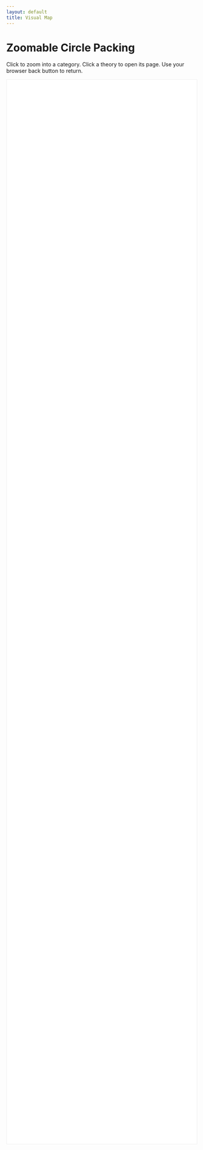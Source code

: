 ```yaml
---
layout: default
title: Visual Map
---
```


# Zoomable Circle Packing

<p>Click to zoom into a category. Click a theory to open its page. Use your browser back button to return.</p>

<div id="viz-root" style="height: 70vh; border: 1px solid #eee; background: #fff;"></div>

<link rel="stylesheet" href="{{ '/assets/viz.css' | relative_url }}">
<script src="https://cdn.jsdelivr.net/npm/d3@7"></script>
<script type="module">
const dataUrl = "{{ '/data/theories.json' | relative_url }}";
const theoryBase = "{{ '/theories/' | relative_url }}";

const rootEl = document.getElementById('viz-root');
const width = rootEl.clientWidth;
const height = rootEl.clientHeight;
const svg = d3.select(rootEl).append('svg').attr('viewBox', [0, 0, width, height]).attr('width', '100%').attr('height', '100%');

fetch(dataUrl)
  .then(r => { if (!r.ok) throw new Error(`Failed to load data: ${r.status}`); return r.json(); })
  .then(model => {
    const categories = model.categories || [];
    const theories = model.theories || [];
    const catById = new Map(categories.map(c => [c.id, c]));

    // Build hierarchical data: root -> categories -> theories
    const children = categories.map(c => ({
      id: c.id,
      name: c.label,
      color: c.color || '#999',
      children: theories
        .filter(t => (t.primaryCategoryId || (t.categoryIds && t.categoryIds[0]) || 'others') === c.id)
        .map(t => ({ id: t.id, name: t.name, value: 1, color: (catById.get(c.id) || {}).color }))
    }));

    // Include an "Others" bucket if any theory lacks a known category
    const others = theories.filter(t => !catById.has(t.primaryCategoryId || (t.categoryIds && t.categoryIds[0]) || 'others'));
    if (others.length) {
      children.push({ id: 'others', name: 'Others', color: '#9ca3af', children: others.map(t => ({ id: t.id, name: t.name, value: 1 })) });
    }

    const data = { name: 'Consciousness Theories', children };

    const root = d3.pack()
      .size([width, height])
      .padding(4)
      (d3.hierarchy(data).sum(d => d.value || 1));

    const color = d => d.data.color || (d.parent ? color(d.parent) : '#999');

    let focus = root;
    const nodes = root.descendants();

    const circle = svg.append('g')
      .selectAll('circle')
      .data(nodes)
      .join('circle')
        .attr('class', d => d.children ? 'node category' : 'node theory')
        .attr('fill', d => d.children ? color(d) : color(d))
        .attr('pointer-events', d => d === root ? 'none' : null)
        .on('click', (event, d) => {
          if (d.children) {
            zoomToNode(d);
          } else if (d.data.id) {
            window.location.href = theoryBase + d.data.id + '/';
          }
          event.stopPropagation();
        })
        .on('mouseover', function() { d3.select(this).attr('stroke', '#000'); })
        .on('mouseout', function() { d3.select(this).attr('stroke', null); });

    const label = svg.append('g')
      .style('font', '12px sans-serif')
      .attr('text-anchor', 'middle')
      .selectAll('text')
      .data(nodes)
      .join('text')
        .style('fill-opacity', d => d.parent === root ? 1 : 0)
        .style('display', d => d.parent === root ? null : 'none')
        .text(d => d.data.name);

    svg.on('click', () => zoomToNode(root));

    const zoomTo = (v) => {
      const k = width / (v[2] * 2);
      const translateX = width / 2 - v[0] * k;
      const translateY = height / 2 - v[1] * k;
      svg.selectAll('g').attr('transform', `translate(${translateX},${translateY}) scale(${k})`);
    };

    const zoomToNode = (d) => {
      focus = d;
      const transition = svg.transition().duration(750);
      const v = [d.x, d.y, d.r];
      const k = width / (d.r * 2);
      const tx = width / 2 - d.x * k;
      const ty = height / 2 - d.y * k;
      svg.selectAll('g').transition(transition).attr('transform', `translate(${tx},${ty}) scale(${k})`);

      label
        .transition(transition)
        .style('fill-opacity', e => e.parent === d ? 1 : 0)
        .on('start', function(e) { if (e.parent === d) this.style.display = 'block'; })
        .on('end', function(e) { if (e.parent !== d) this.style.display = 'none'; });
    };

    // Initial layout
    svg.selectAll('g').remove();
    const g = svg.append('g');
    g.selectAll('circle').data(nodes).join('circle')
      .attr('class', d => d.children ? 'node category' : 'node theory')
      .attr('fill', d => d.children ? color(d) : color(d))
      .attr('cx', d => d.x)
      .attr('cy', d => d.y)
      .attr('r', d => d.r)
      .attr('pointer-events', d => d === root ? 'none' : null)
      .on('click', (event, d) => {
        if (d.children) zoomToNode(d); else if (d.data.id) window.location.href = theoryBase + d.data.id + '/';
        event.stopPropagation();
      });

    g.selectAll('text').data(nodes).join('text')
      .attr('x', d => d.x)
      .attr('y', d => d.y)
      .style('font', '12px sans-serif')
      .attr('text-anchor', 'middle')
      .style('fill-opacity', d => d.parent === root ? 1 : 0)
      .style('display', d => d.parent === root ? null : 'none')
      .text(d => d.data.name);

    zoomTo([root.x, root.y, root.r]);
  })
  .catch(err => {
    console.error('Circle pack load error:', err);
    const msg = document.createElement('p');
    msg.textContent = 'Failed to load visualization data.';
    rootEl.appendChild(msg);
  });
</script>

